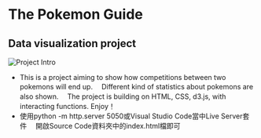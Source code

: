 
# The Pokemon Guide 
## Data visualization project
![Project Intro](https://user-images.githubusercontent.com/50608042/128625418-9e83293a-e114-4e21-ab6d-28dadd13a8bf.gif)
- This is a project aiming to show how competitions between two pokemons will end up. 
　Different kind of statistics about pokemons are also shown.
　The project is building on HTML, CSS, d3.js, with interacting functions. Enjoy！
- 使用python -m http.server 5050或Visual Studio Code當中Live Server套件 
　開啟Source Code資料夾中的index.html檔即可
